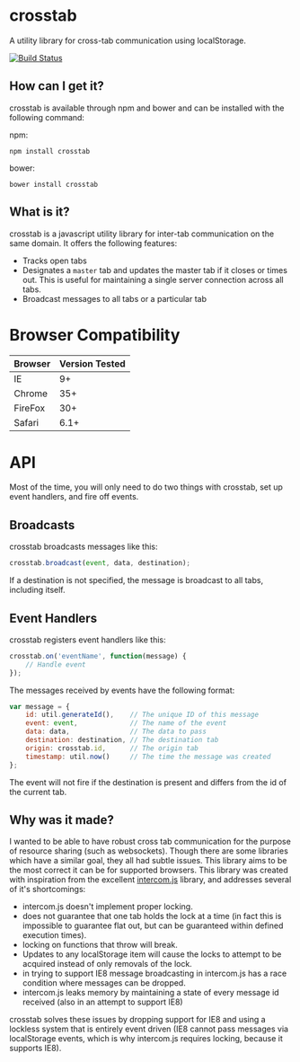 crosstab
========

A utility library for cross-tab communication using localStorage.

[![Build Status](https://travis-ci.org/tejacques/crosstab.svg?branch=master)](https://travis-ci.org/tejacques/crosstab)

How can I get it?
-----------------

crosstab is available through npm and bower and can be installed with the following command:

npm:
```
npm install crosstab
```

bower:
```
bower install crosstab
```

What is it?
-----------

crosstab is a javascript utility library for inter-tab communication on the same domain. It offers the following features:

* Tracks open tabs
* Designates a `master` tab and updates the master tab if it closes or times out. This is useful for maintaining a single server connection across all tabs.
* Broadcast messages to all tabs or a particular tab

# Browser Compatibility #


| Browser | Version Tested |
|---------|----------------|
|   IE    |        9+      |
| Chrome  |       35+      |
| FireFox |       30+      |
| Safari  |        6.1+    |

# API #

Most of the time, you will only need to do two things with crosstab, set up event handlers, and fire off events.

## Broadcasts ##

crosstab broadcasts messages like this:

```JavaScript
crosstab.broadcast(event, data, destination);
```

If a destination is not specified, the message is broadcast to all tabs, including itself.

## Event Handlers ##

crosstab registers event handlers like this:

```JavaScript
crosstab.on('eventName', function(message) {
    // Handle event
});
```

The messages received by events have the following format:

```JavaScript
var message = {
    id: util.generateId(),    // The unique ID of this message
    event: event,             // The name of the event
    data: data,               // The data to pass
    destination: destination, // The destination tab
    origin: crosstab.id,      // The origin tab
    timestamp: util.now()     // The time the message was created
};
```

The event will not fire if the destination is present and differs from the id of the current tab.
 

Why was it made?
----------------

I wanted to be able to have robust cross tab communication for the purpose of resource sharing (such as websockets). Though there are some libraries which have a similar goal, they all had subtle issues. This library aims to be the most correct it can be for supported browsers. This library was created with inspiration from the excellent [intercom.js](https://github.com/diy/intercom.js/) library, and addresses several of it's shortcomings:

* intercom.js doesn't implement proper locking.
 * does not guarantee that one tab holds the lock at a time (in fact this is impossible to guarantee flat out, but can be guaranteed within defined execution times).
 * locking on functions that throw will break.
 * Updates to any localStorage item will cause the locks to attempt to be acquired instead of only removals of the lock.
* in trying to support IE8 message broadcasting in intercom.js has a race condition where messages can be dropped.
* intercom.js leaks memory by maintaining a state of every message id received (also in an attempt to support IE8)

crosstab solves these issues by dropping support for IE8 and using a lockless system that is entirely event driven (IE8 cannot pass messages via localStorage events, which is why intercom.js requires locking, because it supports IE8).
